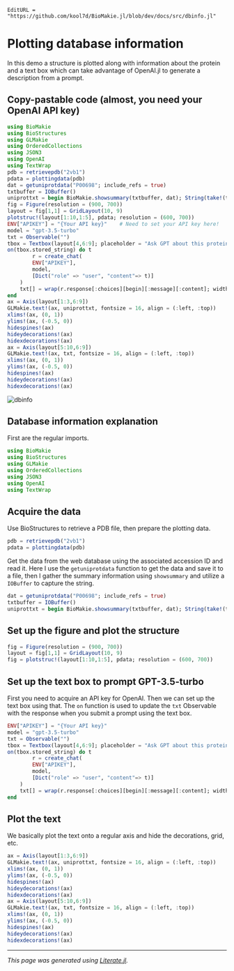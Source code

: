 ```@meta
EditURL = "https://github.com/kool7d/BioMakie.jl/blob/dev/docs/src/dbinfo.jl"
```

# Plotting database information
In this demo a structure is plotted along with information about the protein
and a text box which can take advantage of OpenAI.jl to generate a description from
a prompt.

## Copy-pastable code (almost, you need your OpenAI API key)
````julia
using BioMakie
using BioStructures
using GLMakie
using OrderedCollections
using JSON3
using OpenAI
using TextWrap
pdb = retrievepdb("2vb1")
pdata = plottingdata(pdb)
dat = getuniprotdata("P00698"; include_refs = true)
txtbuffer = IOBuffer()
uniprottxt = begin BioMakie.showsummary(txtbuffer, dat); String(take!(txtbuffer)) end
fig = Figure(resolution = (900, 700))
layout = fig[1,1] = GridLayout(10, 9)
plotstruc!(layout[1:10,1:5], pdata; resolution = (600, 700))
ENV["APIKEY"] = "{Your API key}"    # Need to set your API key here!
model = "gpt-3.5-turbo"
txt = Observable("")
tbox = Textbox(layout[4,6:9]; placeholder = "Ask GPT about this protein...", width = 350)
on(tbox.stored_string) do t
        r = create_chat(
        ENV["APIKEY"],
        model,
        [Dict("role" => "user", "content"=> t)]
    )
    txt[] = wrap(r.response[:choices][begin][:message][:content]; width = 50)
end
ax = Axis(layout[1:3,6:9])
GLMakie.text!(ax, uniprottxt, fontsize = 16, align = (:left, :top))
xlims!(ax, (0, 1))
ylims!(ax, (-0.5, 0))
hidespines!(ax)
hideydecorations!(ax)
hidexdecorations!(ax)
ax = Axis(layout[5:10,6:9])
GLMakie.text!(ax, txt, fontsize = 16, align = (:left, :top))
xlims!(ax, (0, 1))
ylims!(ax, (-0.5, 0))
hidespines!(ax)
hideydecorations!(ax)
hidexdecorations!(ax)
````

![dbinfo](../assets/dbinfo.gif)

## Database information explanation
First are the regular imports.

````julia
using BioMakie
using BioStructures
using GLMakie
using OrderedCollections
using JSON3
using OpenAI
using TextWrap
````

## Acquire the data
Use BioStructures to retrieve a PDB file, then prepare the plotting data.

````julia
pdb = retrievepdb("2vb1")
pdata = plottingdata(pdb)
````

Get the data from the web database using the associated accession ID and read it.
Here I use the `getuniprotdata` function to get the data and save it to a file, then
I gather the summary information using `showsummary` and utilize a `IOBuffer` to
capture the string.

````julia
dat = getuniprotdata("P00698"; include_refs = true)
txtbuffer = IOBuffer()
uniprottxt = begin BioMakie.showsummary(txtbuffer, dat); String(take!(txtbuffer)) end
````

## Set up the figure and plot the structure

````julia
fig = Figure(resolution = (900, 700))
layout = fig[1,1] = GridLayout(10, 9)
fig = plotstruc!(layout[1:10,1:5], pdata; resolution = (600, 700))
````

## Set up the text box to prompt GPT-3.5-turbo
First you need to acquire an API key for OpenAI. Then we can set up the text box
using that. The `on` function is used to update the `txt` Observable with the
response when you submit a prompt using the text box.

````julia
ENV["APIKEY"] = "{Your API key}"
model = "gpt-3.5-turbo"
txt = Observable("")
tbox = Textbox(layout[4,6:9]; placeholder = "Ask GPT about this protein...", width = 350)
on(tbox.stored_string) do t
        r = create_chat(
        ENV["APIKEY"],
        model,
        [Dict("role" => "user", "content"=> t)]
    )
    txt[] = wrap(r.response[:choices][begin][:message][:content]; width = 50)
end
````

## Plot the text
We basically plot the text onto a regular axis and hide the decorations, grid, etc.

````julia
ax = Axis(layout[1:3,6:9])
GLMakie.text!(ax, uniprottxt, fontsize = 16, align = (:left, :top))
xlims!(ax, (0, 1))
ylims!(ax, (-0.5, 0))
hidespines!(ax)
hideydecorations!(ax)
hidexdecorations!(ax)
ax = Axis(layout[5:10,6:9])
GLMakie.text!(ax, txt, fontsize = 16, align = (:left, :top))
xlims!(ax, (0, 1))
ylims!(ax, (-0.5, 0))
hidespines!(ax)
hideydecorations!(ax)
hidexdecorations!(ax)
````

---

*This page was generated using [Literate.jl](https://github.com/fredrikekre/Literate.jl).*

